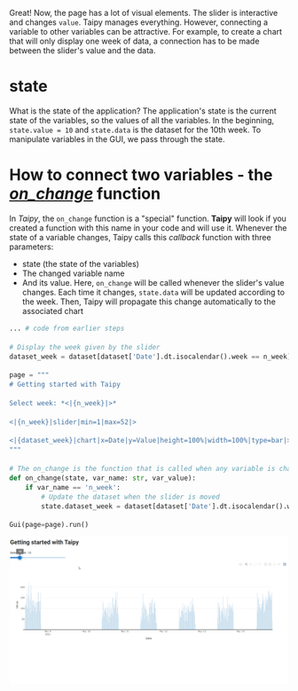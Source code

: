 Great! Now, the page has a lot of visual elements. The slider is interactive and changes `value`. Taipy manages everything. However, connecting a variable to other variables can be attractive. For example, to create a chart that will only display one week of data, a connection has to be made between the slider's value and the data.

# state

What is the state of the application? The application's state is the current state of the variables, so the values of all the variables. In the beginning, `state.value = 10` and `state.data` is the dataset for the 10th week. To manipulate variables in the GUI, we pass through the state.

# How to connect two variables - the *[on_change](https://didactic-broccoli-7da2dfd5.pages.github.io/manuals/gui/callbacks/)* function

In *Taipy*, the `on_change` function is a "special" function. **Taipy** will look if you created a function with this name in your code and will use it. Whenever the state of a variable changes, Taipy calls this *callback* function with three parameters:
- state (the state of the variables)
- The changed variable name
- And its value.
Here, `on_change` will be called whenever the slider's value changes. Each time it changes, `state.data` will be updated according to the week. Then, Taipy will propagate this change automatically to the associated chart

```python
... # code from earlier steps

# Display the week given by the slider
dataset_week = dataset[dataset['Date'].dt.isocalendar().week == n_week]

page = """
# Getting started with Taipy

Select week: *<|{n_week}|>*

<|{n_week}|slider|min=1|max=52|>

<|{dataset_week}|chart|x=Date|y=Value|height=100%|width=100%|type=bar|>
"""

# The on_change is the function that is called when any variable is changed
def on_change(state, var_name: str, var_value):
    if var_name == 'n_week':
        # Update the dataset when the slider is moved
        state.dataset_week = dataset[dataset['Date'].dt.isocalendar().week == var_value]

Gui(page=page).run()
```

![Alt Text](/steps/images/step_2_result.gif)
